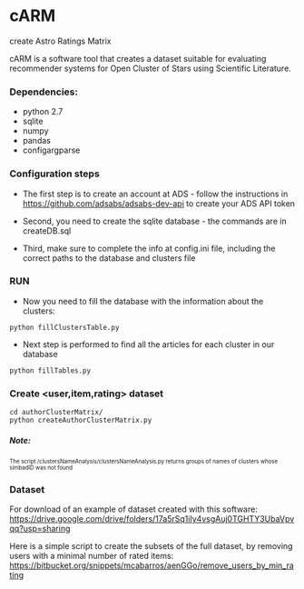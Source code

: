 # cARM
create Astro Ratings Matrix

cARM is a software tool that creates a dataset suitable for evaluating recommender systems for Open Cluster of Stars using Scientific Literature.

### Dependencies:
* python 2.7
* sqlite
* numpy
* pandas
* configargparse


### Configuration steps
* The first step is to create an account at ADS - follow the instructions in https://github.com/adsabs/adsabs-dev-api
to create your ADS API token

* Second, you need to create the sqlite database - the commands are in createDB.sql

* Third, make sure to complete the info at config.ini file, including the correct paths to the database and clusters file


### RUN

* Now you need to fill the database with the information about the clusters: 

```
python fillClustersTable.py
```

* Next step is performed to find all the articles for each cluster in our database

```
python fillTables.py 
```

### Create <user,item,rating> dataset
```
cd authorClusterMatrix/
python createAuthorClusterMatrix.py
```


##### Note:
<sub><sup>The script /clustersNameAnalysis/clustersNameAnalysis.py returns groups of names of clusters whose
simbadID was not found</sup></sub>


### Dataset 
For download of an example of dataset created with this software:
https://drive.google.com/drive/folders/17a5rSq1iIy4vsgAuj0TGHTY3UbaVpvqq?usp=sharing


Here is a simple script to create the subsets of the full dataset, by removing users with a minimal number of rated items:
https://bitbucket.org/snippets/mcabarros/aenGGo/remove_users_by_min_rating